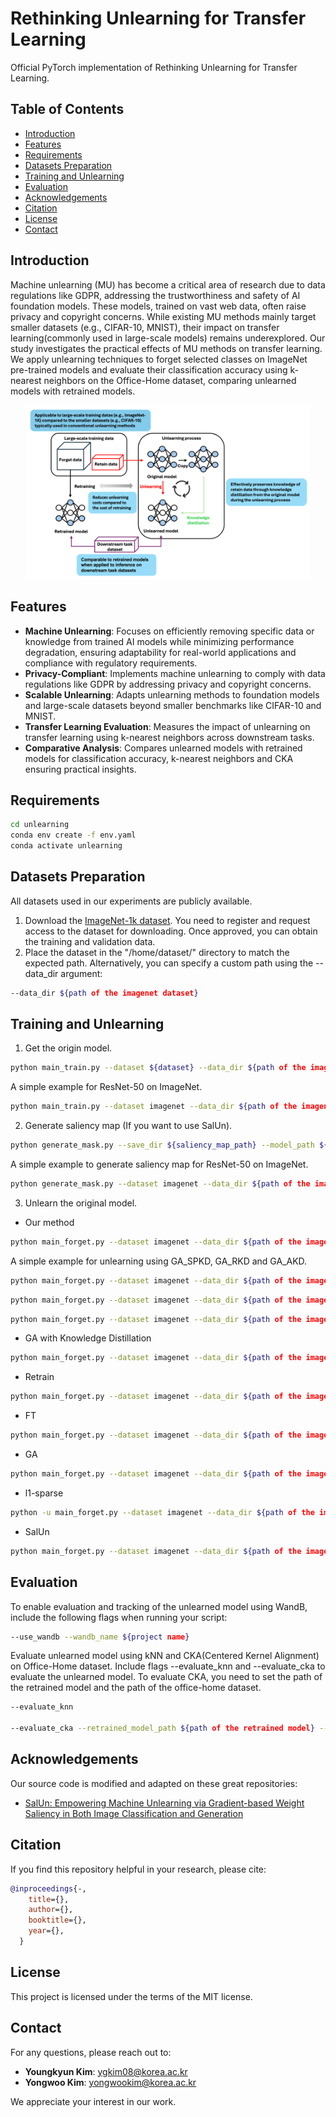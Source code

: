 # Rethinking Unlearning for Transfer Learning

Official PyTorch implementation of Rethinking Unlearning for Transfer Learning.

## Table of Contents

- [Introduction](#introduction)
- [Features](#features)
- [Requirements](#requirements)
- [Datasets Preparation](#datasets-preparation)
- [Training and Unlearning](#training-and-unlearning)
- [Evaluation](#evaluation)
- [Acknowledgements](#acknowledgements)
- [Citation](#citation)
- [License](#license)
- [Contact](#contact)

## Introduction

Machine unlearning (MU) has become a critical area of research due to data regulations like GDPR, addressing the trustworthiness and safety of AI foundation models. These models, trained on vast web data, often raise privacy and copyright concerns. While existing MU methods mainly target smaller datasets (e.g., CIFAR-10, MNIST), their impact on transfer learning(commonly used in large-scale models) remains underexplored. Our study investigates the practical effects of MU methods on transfer learning. We apply unlearning techniques to forget selected classes on ImageNet pre-trained models and evaluate their classification accuracy using k-nearest neighbors on the Office-Home dataset, comparing unlearned models with retrained models.

<p align="center"><img src="images/picture1.png" alt="graph" width="90%"></p>

## Features

- **Machine Unlearning**: Focuses on efficiently removing specific data or knowledge from trained AI models while minimizing performance degradation, ensuring adaptability for real-world applications and compliance with regulatory requirements.
- **Privacy-Compliant**: Implements machine unlearning to comply with data regulations like GDPR by addressing privacy and copyright concerns.
- **Scalable Unlearning**: Adapts unlearning methods to foundation models and large-scale datasets beyond smaller benchmarks like CIFAR-10 and MNIST.
- **Transfer Learning Evaluation**: Measures the impact of unlearning on transfer learning using k-nearest neighbors across downstream tasks.
- **Comparative Analysis**: Compares unlearned models with retrained models for classification accuracy, k-nearest neighbors and CKA ensuring practical insights.

## Requirements

```bash
cd unlearning
conda env create -f env.yaml
conda activate unlearning
```

## Datasets Preparation

All datasets used in our experiments are publicly available.

1. Download the [ImageNet-1k dataset](https://image-net.org/download.php). You need to register and request access to the dataset for downloading. Once approved, you can obtain the training and validation data.
2. Place the dataset in the "/home/dataset/" directory to match the expected path. Alternatively, you can specify a custom path using the --data_dir argument:
```bash
--data_dir ${path of the imagenet dataset}
```

## Training and Unlearning

1. Get the origin model.
```bash
python main_train.py --dataset ${dataset} --data_dir ${path of the imagenet dataset} --arch ${model architechture} --imagenet_arch --save_dir ${save_dir} --epochs ${epochs for training} --lr ${learning rate for training} --save_dir ${file to save the orgin model}
```

A simple example for ResNet-50 on ImageNet.
```bash
python main_train.py --dataset imagenet --data_dir ${path of the imagenet dataset} --arch resnet50 --imagenet_arch --save_dir ./result --lr 0.1 --epochs 182
```

2. Generate saliency map (If you want to use SalUn).
```bash
python generate_mask.py --save_dir ${saliency_map_path} --model_path ${original model path} --class_to_replace ${classes to forget} --unlearn_epochs 1
```

A simple example to generate saliency map for ResNet-50 on ImageNet.
```bash
python generate_mask.py --dataset imagenet --data_dir ${path of the imagenet dataset}  --arch resnet50 --imagenet_arch --save_dir ./mask --model_path /home/kyw1654/unlearning/baseline/pretrained_model/0model_SA_best159.pth.tar --unlearn_epochs 1
```

3. Unlearn the original model.
* Our method
```bash
python main_forget.py --dataset imagenet --data_dir ${path of the imagenet dataset} --num_classes 1000 --arch resnet50 --imagenet_arch --save_dir ${save_dir} --model_path ${original model path} --unlearn SPKD --class_to_replace ${classes to forget, refer to the class_to_replace folder} --unlearn_epochs ${epochs for unlearning} --unlearn_lr ${learning rate for unlearning}
```

A simple example for unlearning using GA_SPKD, GA_RKD and GA_AKD.
```bash
python main_forget.py --dataset imagenet --data_dir ${path of the imagenet dataset} --num_classes 1000 --arch resnet50 --imagenet_arch --save_dir ./result/ --model_path ${original model path} --unlearn SPKD --unlearn_epochs 15 --unlearn_lr 1e-5 --batch_size 128
```
```bash
python main_forget.py --dataset imagenet --data_dir ${path of the imagenet dataset} --num_classes 1000 --arch resnet50 --imagenet_arch --save_dir ./result/ --model_path ${original model path} --unlearn RKD --unlearn_epochs 15 --unlearn_lr 1e-5 --batch_size 128
```
```bash
python main_forget.py --dataset imagenet --data_dir ${path of the imagenet dataset} --num_classes 1000 --arch resnet50 --imagenet_arch --save_dir ./result/ --model_path ${original model path} --unlearn AKD --unlearn_epochs 15 --unlearn_lr 1e-5 --batch_size 128
```

* GA with Knowledge Distillation
```bash
python main_forget.py --dataset imagenet --data_dir ${path of the imagenet dataset} --num_classes 1000 --arch resnet50 --imagenet_arch --save_dir ${save_dir} --model_path ${original model path} --unlearn GAwithKD --class_to_replace ${classes to forget} --unlearn_epochs ${epochs for unlearning} --unlearn_lr ${learning rate for unlearning}
```

* Retrain
```bash
python main_forget.py --dataset imagenet --data_dir ${path of the imagenet dataset} --num_classes 1000 --arch resnet50 --imagenet_arch --save_dir ${save_dir} --model_path ${original model path} --unlearn retrain --class_to_replace ${classes to forget} --unlearn_epochs ${epochs for unlearning} --unlearn_lr ${learning rate for unlearning}
```

* FT
```bash
python main_forget.py --dataset imagenet --data_dir ${path of the imagenet dataset} --num_classes 1000 --arch resnet50 --imagenet_arch --save_dir ${save_dir} --model_path ${original model path} --unlearn FT --class_to_replace ${classes to forget} --unlearn_epochs ${epochs for unlearning} --unlearn_lr ${learning rate for unlearning}
```

* GA
```bash
python main_forget.py --dataset imagenet --data_dir ${path of the imagenet dataset} --num_classes 1000 --arch resnet50 --imagenet_arch --save_dir ${save_dir} --model_path ${original model path} --unlearn GA --class_to_replace 4500 --class_to_replace ${classes to forget} --unlearn_epochs ${epochs for unlearning} --unlearn_lr ${learning rate for unlearning}
```

* l1-sparse
```bash
python -u main_forget.py --dataset imagenet --data_dir ${path of the imagenet dataset} --num_classes 1000 --arch resnet50 --imagenet_arch --save_dir ${save_dir} --model_path ${original model path} --unlearn FT_prune --class_to_replace ${classes to forget} --alpha ${alpha} --unlearn_epochs ${epochs for unlearning} --unlearn_lr ${learning rate for unlearning}
```

* SalUn
```bash
python main_forget.py --dataset imagenet --data_dir ${path of the imagenet dataset} --num_classes 1000 --arch resnet50 --imagenet_arch --save_dir ${save_dir} --model_path ${original model path} --unlearn RL_imagenet --class_to_replace ${classes to forget} --unlearn_epochs ${epochs for unlearning} --unlearn_lr ${learning rate for unlearning} --mask_path ${saliency_map_path}
```

## Evaluation

To enable evaluation and tracking of the unlearned model using WandB, include the following flags when running your script:
```bash
--use_wandb --wandb_name ${project name}
```

Evaluate unlearned model using kNN and CKA(Centered Kernel Alignment) on Office-Home dataset. Include flags --evaluate_knn and --evaluate_cka to evaluate the unlearned model. To evaluate CKA, you need to set the path of the retrained model and the path of the office-home dataset.
```bash
--evaluate_knn

--evaluate_cka --retrained_model_path ${path of the retrained model} --office_home_dataset_path ${path of the office-home dataset}
```

## Acknowledgements

Our source code is modified and adapted on these great repositories:

- [SalUn: Empowering Machine Unlearning via Gradient-based Weight Saliency in Both Image Classification and Generation](https://github.com/OPTML-Group/Unlearn-Saliency)

## Citation

If you find this repository helpful in your research, please cite:

```bibtex
@inproceedings{-,
    title={},
    author={},
    booktitle={},
    year={},
  }
```

## License

This project is licensed under the terms of the MIT license.

## Contact

For any questions, please reach out to:

- **Youngkyun Kim**: [ygkim08@korea.ac.kr](mailto:ygkim08@korea.ac.kr)
- **Yongwoo Kim**: [yongwookim@korea.ac.kr](mailto:yongwookim@korea.ac.kr)

We appreciate your interest in our work.
